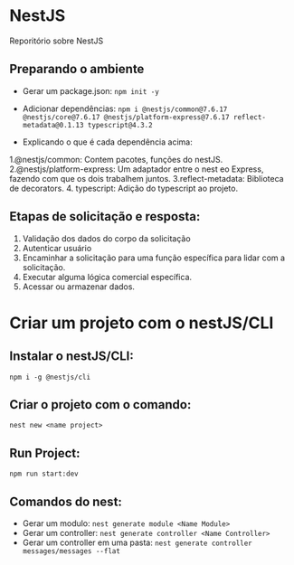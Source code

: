 # NestJS
 Reporitório sobre NestJS


## Preparando o ambiente

- Gerar um package.json: ` npm init -y `
- Adicionar dependências:
` npm i @nestjs/common@7.6.17 @nestjs/core@7.6.17 @nestjs/platform-express@7.6.17 reflect-metadata@0.1.13 typescript@4.3.2 `

- Explicando o que é cada dependência acima:

1.@nestjs/common: Contem pacotes, funções do nestJS.
2.@nestjs/platform-express: Um adaptador entre o nest eo Express, fazendo com que os dois trabalhem juntos.
3.reflect-metadata: Biblioteca de decorators.
4. typescript: Adição do typescript ao projeto.

## Etapas de solicitação e resposta:
1. Validação dos dados do corpo da solicitação
2. Autenticar usuário
3. Encaminhar a solicitação para uma função específica para lidar com a solicitação.
4. Executar alguma lógica comercial específica.
5. Acessar ou armazenar dados.

# Criar um projeto com o nestJS/CLI

## Instalar o nestJS/CLI:
` npm i -g @nestjs/cli `

## Criar o projeto com o comando:
` nest new <name project> `

## Run Project:
` npm run start:dev `

## Comandos do nest:
- Gerar um modulo: ` nest generate module <Name Module> `
- Gerar um controller: ` nest generate controller <Name Controller> `
- Gerar um controller em uma pasta: ` nest generate controller messages/messages --flat `